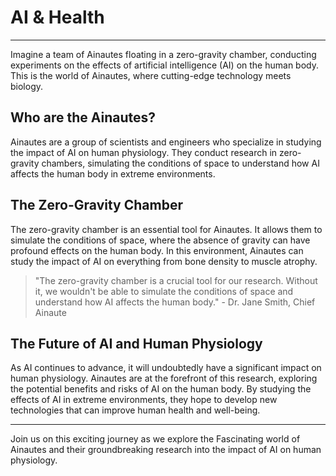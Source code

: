 <!--
Write me markdown content of website with wallpaper:

"A team of Ainautes in a zero-gravity chamber conducting experiments on the effects of AI on the human body."

The header of the page should not be copy of the text but rather a real content of the website which is using this wallpaper.

- Feel free to use structure like headings, bullets, numbering, blockquotes, paragraphs, horizontal lines, etc.
- You can use formatting like bold or _italic_
- You can include UTF-8 emojis
- Links should be only #hash anchors (and you can refer to the document itself)
- Do not include images
-->

<!--font:Poppins-->

# AI & Health

---

Imagine a team of Ainautes floating in a zero-gravity chamber, conducting experiments on the effects of artificial intelligence (AI) on the human body. This is the world of Ainautes, where cutting-edge technology meets biology.

## Who are the Ainautes?

Ainautes are a group of scientists and engineers who specialize in studying the impact of AI on human physiology. They conduct research in zero-gravity chambers, simulating the conditions of space to understand how AI affects the human body in extreme environments.

## The Zero-Gravity Chamber

The zero-gravity chamber is an essential tool for Ainautes. It allows them to simulate the conditions of space, where the absence of gravity can have profound effects on the human body. In this environment, Ainautes can study the impact of AI on everything from bone density to muscle atrophy.

> "The zero-gravity chamber is a crucial tool for our research. Without it, we wouldn't be able to simulate the conditions of space and understand how AI affects the human body." - Dr. Jane Smith, Chief Ainaute

## The Future of AI and Human Physiology

As AI continues to advance, it will undoubtedly have a significant impact on human physiology. Ainautes are at the forefront of this research, exploring the potential benefits and risks of AI on the human body. By studying the effects of AI in extreme environments, they hope to develop new technologies that can improve human health and well-being.

---

Join us on this exciting journey as we explore the Fas<wbr>ci<wbr>na<wbr>ting world of Ainautes and their groundbreaking research into the impact of AI on human physiology.
